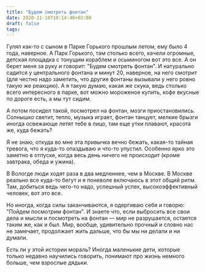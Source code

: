 ```yaml
---
title: "Будем смотреть фонтан"
date: 2020-11-16T10:14:48+03:00
draft: false
tags:
---
```


Гулял как-то с сыном в Парке Горького прошлым летом, ему было 4 года, наверное. А Парк Горького, там столько всего, качели огромные, детская площадка с тонущим кораблем и осьминогом вот это все. А он берет меня за руку и говорит: "Будем смотреть фонтан". И натурально садится у центрального фонтана и минут 20, наверное, на него смотрит (для честно надо заметить, что другие фонтаны вызывали у него ровно такую же реакцию). А я такую думаю, какая же скука, ведь столько всего интересного в парке, вот можно мороженое купить, кофе вкусные по дороге есть, а мы тут сидим.

А потом посидел такой, посмотрел на фонтан, мозги приостановились. Солнышко светит, тепло, музыка играет, фонтан танцует, мелкие брызги иногда освежающе летят тебе в лицо, там еще утки плавают, красота же, куда бежать?

<!--more-->

Я не знаю, откуда во мне эта привычка вечно бежать, какая-то тайная тревога, что я куда-то опаздываю и что-то упустил. Особенно ярко это заметно в отпуске, когда весь день ничего не происходит (кроме завтрака, обеда и ужина).

В Вологде люди ходят раза в два медленнее, чем в Москве. В Москве реально все куда-то бегут и я поневоле включаюсь в этот общий ритм. Там, добиться ведь чего-то надо, успешный успех, высокоэффективный человек, вот это все.

Но иногда, когда силы заканчиваются, я одергиваю себя и говорю: "Пойдем посмотрим фонтан". И знаете что, если выбросить все свои дела и мысли и посмотреть на фонтан — мир не разрушается, остается таким же, как и был. Мир, вообще, удивительно прочный и словно нас не замечает, продолжает жить дальше, что бы мы ни делали и ни думали.

Есть ли у этой истории мораль? Иногда маленькие дети, которые только недавно научились говорить, понимают про жизнь немного больше, чем взрослые дядьки.
